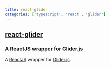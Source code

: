 ```yaml
---
title: react-glider
categories: ['typescript', 'react', 'glider']
---
```

## [react-glider](https://github.com/kevinfarrugia/react-glider)

### A ReactJS wrapper for Glider.js


A [ReactJS](https://reactjs.org/) wrapper for [Glider.js](https://github.com/NickPiscitelli/Glider.js/).
